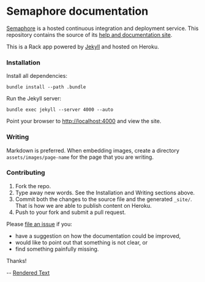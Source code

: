 # Semaphore documentation

[Semaphore](https://semaphoreapp.com) is a hosted continuous integration and deployment service. This repository contains the source of its [help and documentation site](http://docs.semaphoreapp.com).

This is a Rack app powered by [Jekyll](http://jekyllrb.com) and hosted on Heroku.

### Installation

Install all dependencies:

    bundle install --path .bundle

Run the Jekyll server:

    bundle exec jekyll --server 4000 --auto

Point your browser to [http://localhost:4000](http://localhost:4000) and view the site.

### Writing

Markdown is preferred. When embedding images, create a directory `assets/images/page-name` for the page that you are writing.

### Contributing

1. Fork the repo.
2. Type away new words. See the Installation and Writing sections above.
3. Commit both the changes to the source file and the generated `_site/`. That is how we are able to publish content on Heroku.
3. Push to your fork and submit a pull request.

Please [file an issue](https://github.com/renderedtext/semaphore-docs/issues) if you:

- have a suggestion on how the documentation could be improved,
- would like to point out that something is not clear, or
- find something painfully missing.

Thanks!

-- [Rendered Text](http://renderedtext.com)
